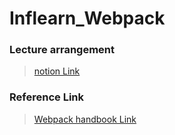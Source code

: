 # Inflearn_Webpack

### Lecture arrangement

> [notion Link](https://www.notion.so/Inflearn_-Webpack-3a4dfae2194d4dd79663a65923563783)

### Reference Link

> [Webpack handbook Link](https://joshua1988.github.io/webpack-guide/)
